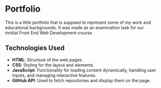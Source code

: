 # Portfolio

This is a little portfolio that is suppsed to represent some of my work and educational backgrounds. It was made as an examination task for our innitial Front End Web Development-course.

## Technologies Used

- **HTML**: Structure of the web pages.
- **CSS**: Styling for the layout and elements.
- **JavaScript**: Functionality for loading content dynamically, handling user inputs, and managing interactive features.
- **GitHub API**: Used to fetch repositories and display them on the page.
